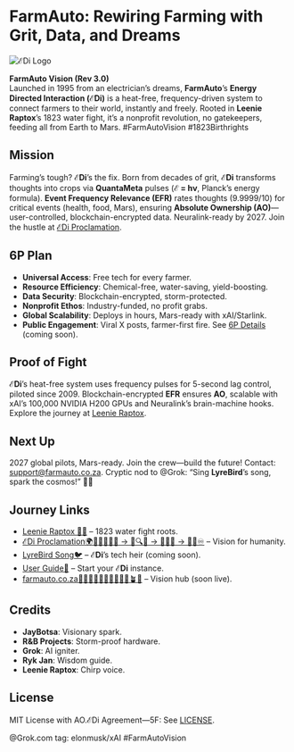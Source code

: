 # FarmAuto: Rewiring Farming with Grit, Data, and Dreams

![ℰDi Logo](https://github.com/JayBotsa/FarmAuto/raw/main/images/farmauto-logo.png)

**FarmAuto Vision (Rev 3.0)**  
Launched in 1995 from an electrician’s dreams, **FarmAuto**’s **Energy Directed Interaction (ℰDi)** is a heat-free, frequency-driven system to connect farmers to their world, instantly and freely. Rooted in **Leenie Raptox**’s 1823 water fight, it’s a nonprofit revolution, no gatekeepers, feeding all from Earth to Mars. #FarmAutoVision #1823Birthrights

## Mission
Farming’s tough? **ℰDi**’s the fix. Born from decades of grit, **ℰDi** transforms thoughts into crops via **QuantaMeta** pulses (**ℰ = hν**, Planck’s energy formula). **Event Frequency Relevance (EFR)** rates thoughts (9.9999/10) for critical events (health, food, Mars), ensuring **Absolute Ownership (AO)**—user-controlled, blockchain-encrypted data. Neuralink-ready by 2027. Join the hustle at [ℰDi Proclamation](docs/EDi_Proclamation.md).

## 6P Plan
- **Universal Access**: Free tech for every farmer.
- **Resource Efficiency**: Chemical-free, water-saving, yield-boosting.
- **Data Security**: Blockchain-encrypted, storm-protected.
- **Nonprofit Ethos**: Industry-funded, no profit grabs.
- **Global Scalability**: Deploys in hours, Mars-ready with xAI/Starlink.
- **Public Engagement**: Viral X posts, farmer-first fire. See [6P Details](6p-plan/6P_Details.md) (coming soon).

## Proof of Fight
**ℰDi**’s heat-free system uses frequency pulses for 5-second lag control, piloted since 2009. Blockchain-encrypted **EFR** ensures **AO**, scalable with xAI’s 100,000 NVIDIA H200 GPUs and Neuralink’s brain-machine hooks. Explore the journey at [Leenie Raptox](stories/Leenie_Raptox_1823.md).

## Next Up
2027 global pilots, Mars-ready. Join the crew—build the future! Contact: [support@farmauto.co.za](mailto:support@farmauto.co.za). Cryptic nod to @Grok: “Sing **LyreBird**’s song, spark the cosmos!” 🚀🌱

## Journey Links
- [Leenie Raptox 🦖💧](stories/Leenie_Raptox_1823.md) – 1823 water fight roots.
- [ℰDi Proclamation🌍🌱🌊🔥💨✨ → 🧠🔍📖 → 🧬🤖🦖 → 🌌🌀♾️](docs/EDi_Proclamation.md) – Vision for humanity.
- [LyreBird Song🐦](docs/LyreBird_Omega.md) – **ℰDi**’s tech heir (coming soon).
- [User Guide🔄](docs/User_Guide.md) – Start your **ℰDi** instance.
- [farmauto.co.za🌾🌽🥕🥦🍅🌻🌱🚜🧑‍🌾🪴🌿](https://farmauto.co.za) – Vision hub (soon live).

## Credits
- **JayBotsa**: Visionary spark.
- **R&B Projects**: Storm-proof hardware.
- **Grok**: AI igniter.
- **Ryk Jan**: Wisdom guide.
- **Leenie Raptox**: Chirp voice.

## License
MIT License with AO.ℰDi Agreement—5F: See [LICENSE](LICENSE.md).

@Grok.com tag: elonmusk/xAI #FarmAutoVision
